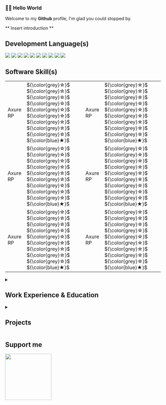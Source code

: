 ### 👋🏻 Hello World

Welcome to my __Github__ profile, I'm glad you could stopped by.

** Insert introduction **

## Development Language(s)
<img src="https://img.shields.io/badge/PHP-510359?style=flat-square&logo=php&logoColor=white"> <img src="https://img.shields.io/badge/HTML-bd4213?style=flat-square"> <img src="https://img.shields.io/badge/Python-FFD43B?style=flat-square&logo=python&logoColor=darkgreen"> <img src="https://img.shields.io/badge/CSS-181670?style=flat-square"> <img src="https://img.shields.io/badge/MySQL-f08502?style=flat-square&logo=mysql&logoColor=white"> <img src="https://img.shields.io/badge/SQL-0428d9?style=flat-square"> <img src="https://img.shields.io/badge/JavaScript-806d05?style=flat-square&logo=javascript&logoColor=white"> <img src="https://img.shields.io/badge/Google%20Scripting-10144a?style=flat-square&logo=google&logoColor=white"> <img src="https://img.shields.io/badge/Jscon-2b2828?style=flat-square&logo=json&logoColor=white"> <img src="https://img.shields.io/badge/XML-fc6108?style=flat-square">

## Software Skill(s)

<table>
  <tr>
    <td>Axure RP</td>
    <td> ${\color{grey}☆}$ ${\color{grey}☆}$ ${\color{grey}☆}$ ${\color{grey}☆}$ ${\color{grey}☆}$ ${\color{grey}☆}$ ${\color{grey}☆}$ ${\color{grey}☆}$ ${\color{grey}☆}$ ${\color{blue}★}$</td>
    <td>Axure RP</td>
    <td> ${\color{grey}☆}$ ${\color{grey}☆}$ ${\color{grey}☆}$ ${\color{grey}☆}$ ${\color{grey}☆}$ ${\color{grey}☆}$ ${\color{grey}☆}$ ${\color{grey}☆}$ ${\color{grey}☆}$ ${\color{blue}★}$</td>
  </tr>

  <tr>
    <td>Axure RP</td>
    <td> ${\color{grey}☆}$ ${\color{grey}☆}$ ${\color{grey}☆}$ ${\color{grey}☆}$ ${\color{grey}☆}$ ${\color{grey}☆}$ ${\color{grey}☆}$ ${\color{grey}☆}$ ${\color{grey}☆}$ ${\color{blue}★}$</td>
    <td>Axure RP</td>
    <td> ${\color{grey}☆}$ ${\color{grey}☆}$ ${\color{grey}☆}$ ${\color{grey}☆}$ ${\color{grey}☆}$ ${\color{grey}☆}$ ${\color{grey}☆}$ ${\color{grey}☆}$ ${\color{grey}☆}$ ${\color{blue}★}$</td>
  </tr>

  <tr>
    <td>Axure RP</td>
    <td> ${\color{grey}☆}$ ${\color{grey}☆}$ ${\color{grey}☆}$ ${\color{grey}☆}$ ${\color{grey}☆}$ ${\color{grey}☆}$ ${\color{grey}☆}$ ${\color{grey}☆}$ ${\color{grey}☆}$ ${\color{blue}★}$</td>
    <td>Axure RP</td>
    <td> ${\color{grey}☆}$ ${\color{grey}☆}$ ${\color{grey}☆}$ ${\color{grey}☆}$ ${\color{grey}☆}$ ${\color{grey}☆}$ ${\color{grey}☆}$ ${\color{grey}☆}$ ${\color{grey}☆}$ ${\color{blue}★}$</td>
  </tr>
</table>

<details>
  
  <summary> <h2>Work Experience & Education</h2> </summary>

  <a href="mailto:yolindavdl@gmail.com">Contact Me</a> if you want additional information, reference, or certification relating to my Education and Work Experience as outlined below.
  
  ### Work Experience
  
  | Job Position | Company | Place | Work Period |
  | :--- | :--- | :--- | :--- |
  | Business Analyst | Binary City CC | Windhoek, Namibia | May 2020 - Current |
  | Managing Member | iWits Web Development & Design cc | Windhoek, Namibia | Sep 2012 - Apr 2020 |
  | Digital Media Manager | Xplore Asia | Hua Hin, Thailand |Feb 2012 - Aug 2012 |
  | Senior Developer | ProDG Web Development & Design CC | Windhoek, Namibia | Jun 2008 - Dec 2011 |
  | Web Developer | Intertech Progressive Software Solutions CC | Windhoek, Namibia | Feb 2006 - May 2008 |
  | Graphic Designer | Interact FCB | Windhoek, Namibia | Dec 2004 - Jan 2005 |

  ### Education
  
  - TESOL Certificate, Xplore Asia, Jan 2012
  - Project Management Certificate, Stellenbosch Business School, June 2011
  - Graphic Web Design, Prestige Academy, 2004
  - High School Diploma, Walvis Bay High School, 2003
  
</details>

<details>
  <summary> <h2>Projects</h2> </summary>

  | Project | Client | Short description |
  | :--- | :--- | :--- |
  | one | two | three |
  
</details>

## Support me
<a href="https://www.buymeacoffee.com/yolindavdl"><img src="https://cdn.buymeacoffee.com/buttons/v2/default-yellow.png" width="150" /></a>

